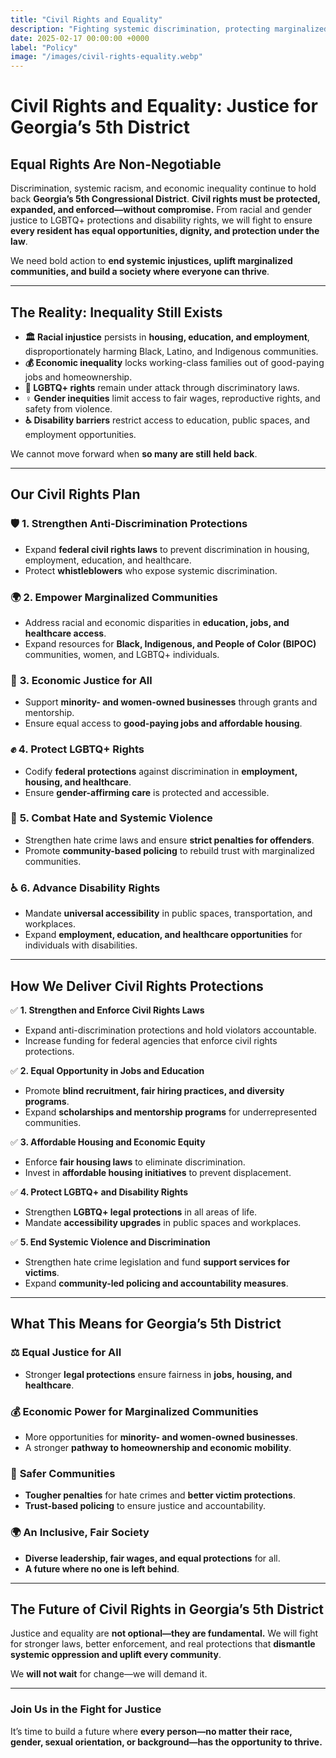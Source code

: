 ```yaml
---
title: "Civil Rights and Equality"
description: "Fighting systemic discrimination, protecting marginalized communities, and ensuring equal rights, opportunities, and justice for all."
date: 2025-02-17 00:00:00 +0000
label: "Policy"
image: "/images/civil-rights-equality.webp"
---
```


# **Civil Rights and Equality: Justice for Georgia’s 5th District**  

## **Equal Rights Are Non-Negotiable**  

Discrimination, systemic racism, and economic inequality continue to hold back **Georgia’s 5th Congressional District**. **Civil rights must be protected, expanded, and enforced—without compromise.** From racial and gender justice to LGBTQ+ protections and disability rights, we will fight to ensure **every resident has equal opportunities, dignity, and protection under the law**.  

We need bold action to **end systemic injustices, uplift marginalized communities, and build a society where everyone can thrive**.  

---

## **The Reality: Inequality Still Exists**  

- **🏛️ Racial injustice** persists in **housing, education, and employment**, disproportionately harming Black, Latino, and Indigenous communities.  
- **💰 Economic inequality** locks working-class families out of good-paying jobs and homeownership.  
- **🌈 LGBTQ+ rights** remain under attack through discriminatory laws.  
- **♀️ Gender inequities** limit access to fair wages, reproductive rights, and safety from violence.  
- **♿ Disability barriers** restrict access to education, public spaces, and employment opportunities.  

We cannot move forward when **so many are still held back**.  

---

## **Our Civil Rights Plan**  

### 🛡️ **1. Strengthen Anti-Discrimination Protections**  
- Expand **federal civil rights laws** to prevent discrimination in housing, employment, education, and healthcare.  
- Protect **whistleblowers** who expose systemic discrimination.  

### 🌍 **2. Empower Marginalized Communities**  
- Address racial and economic disparities in **education, jobs, and healthcare access**.  
- Expand resources for **Black, Indigenous, and People of Color (BIPOC)** communities, women, and LGBTQ+ individuals.  

### 💼 **3. Economic Justice for All**  
- Support **minority- and women-owned businesses** through grants and mentorship.  
- Ensure equal access to **good-paying jobs and affordable housing**.  

### ✊ **4. Protect LGBTQ+ Rights**  
- Codify **federal protections** against discrimination in **employment, housing, and healthcare**.  
- Ensure **gender-affirming care** is protected and accessible.  

### 🚨 **5. Combat Hate and Systemic Violence**  
- Strengthen hate crime laws and ensure **strict penalties for offenders**.  
- Promote **community-based policing** to rebuild trust with marginalized communities.  

### ♿ **6. Advance Disability Rights**  
- Mandate **universal accessibility** in public spaces, transportation, and workplaces.  
- Expand **employment, education, and healthcare opportunities** for individuals with disabilities.  

---

## **How We Deliver Civil Rights Protections**  

✅ **1. Strengthen and Enforce Civil Rights Laws**  
- Expand anti-discrimination protections and hold violators accountable.  
- Increase funding for federal agencies that enforce civil rights protections.  

✅ **2. Equal Opportunity in Jobs and Education**  
- Promote **blind recruitment, fair hiring practices, and diversity programs**.  
- Expand **scholarships and mentorship programs** for underrepresented communities.  

✅ **3. Affordable Housing and Economic Equity**  
- Enforce **fair housing laws** to eliminate discrimination.  
- Invest in **affordable housing initiatives** to prevent displacement.  

✅ **4. Protect LGBTQ+ and Disability Rights**  
- Strengthen **LGBTQ+ legal protections** in all areas of life.  
- Mandate **accessibility upgrades** in public spaces and workplaces.  

✅ **5. End Systemic Violence and Discrimination**  
- Strengthen hate crime legislation and fund **support services for victims**.  
- Expand **community-led policing and accountability measures**.  

---

## **What This Means for Georgia’s 5th District**  

### ⚖️ **Equal Justice for All**  
- Stronger **legal protections** ensure fairness in **jobs, housing, and healthcare**.  

### 💰 **Economic Power for Marginalized Communities**  
- More opportunities for **minority- and women-owned businesses**.  
- A stronger **pathway to homeownership and economic mobility**.  

### 🚨 **Safer Communities**  
- **Tougher penalties** for hate crimes and **better victim protections**.  
- **Trust-based policing** to ensure justice and accountability.  

### 🌍 **An Inclusive, Fair Society**  
- **Diverse leadership, fair wages, and equal protections** for all.  
- **A future where no one is left behind**.  

---

## **The Future of Civil Rights in Georgia’s 5th District**  

Justice and equality are **not optional—they are fundamental.** We will fight for stronger laws, better enforcement, and real protections that **dismantle systemic oppression and uplift every community**.  

We **will not wait** for change—we will demand it.  

---

### **Join Us in the Fight for Justice**  

It’s time to build a future where **every person—no matter their race, gender, sexual orientation, or background—has the opportunity to thrive.** 